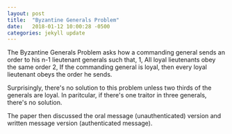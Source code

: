 ```yaml
---
layout: post
title:  "Byzantine Generals Problem"
date:   2018-01-12 10:00:28 -0500
categories: jekyll update
---
```


The Byzantine Generals Problem asks how a commanding general sends an order to his n-1 lieutenant generals such that,
1, All loyal lieutenants obey the same order
2, If the commanding general is loyal, then every loyal lieutenant obeys the order he sends.

Surprisingly, there's no solution to this problem unless two thirds of the generals are loyal. In paritcular, if there's one traitor in three generals, there's no solution.

The paper then discussed the oral message (unauthenticated) version and written message version (authenticated message). 
